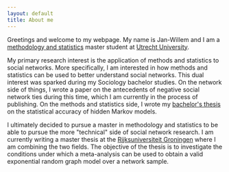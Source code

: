 ```yaml
---
layout: default
title: About me
---
```

Greetings and welcome to my webpage. My name is Jan-Willem and I am a <a href="https://www.uu.nl/masters/en/methodology-and-statistics-behavioural-biomedical-and-social-sciences"> methodology and statistics</a> master student at <a href="https://www.uu.nl/en"> Utrecht University</a>.    

My primary research interest is the application of methods and statistics to social networks. More specifically, I am interested in how methods and statistics can be used to better understand social networks. This dual interest was sparked during my Sociology bachelor studies. On the network side of things, I wrote a paper on the antecedents of negative social network ties during this time, which I am currently in the process of publishing. On the methods and statistics side, I wrote my <a href="https://dspace.library.uu.nl/handle/1874/392939"> bachelor's thesis</a> on the statistical accuracy of hidden Markov models. 

I ultimately decided to pursue a master in methodology and statistics to be able to pursue the more "technical" side of social network research. I am currently writing a master thesis at the <a href="https://www.rug.nl/?lang=en"> Rijksuniversiteit Groningen</a> where I am combining the two fields. The objective of the thesis is to investigate the conditions under which a meta-analysis can be used to obtain a valid exponential random graph model over a network sample. 



